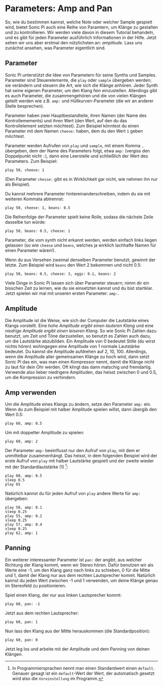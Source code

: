 # Parameters: Amp and Pan

So, wie du bestimmen kannst, welche Note oder welcher Sample gespielt wird, bietet Sonic Pi auch eine Reihe von Paramtern, um Klänge zu gestalten und zu kontrollieren. Wir werden viele davon in diesem Tutorial behandeln, und es gibt für jeden Parameter ausführlich Informationen in der Hilfe. Jetzt sehen wir uns aber erstmal den nützlichsten an: *amplitude*. Lass uns zunächst ansehen, was Parameter eigentlich sind.

## Parameter

Sonic Pi unterstützt die Idee von Parametern für seine Synths und Samples. Parameter sind Steuerelemente, die `play` oder `sample` übergeben werden; sie verändern und steuern die Art, wie sich die Klänge anhören. Jeder Synth hat seine eigenen Parameter, um den Klang fein einzustellen. Allerdings gibt es auch Parameter, die zusammengehören und die von vielen Klängen geteilt werden wie z.B. `amp:` und Hüllkurven-Parameter (die wir an anderer Stelle besprechen).

Parameter haben zwei Hauptbestandteile, ihren Namen (der Name des Kontrollemements) und ihren Wert (den Wert, auf den du das Kontrollelement setzten möchtest). Zum Beispiel könntest du einen Parameter mit dem Namen `cheese:` haben, dem du den Wert `1` geben möchtest.

Parameter werden Aufrufen von `play` und `sample`, mit einem Komma `,` übergeben, dem der Name des Parameters folgt, etwa `amp:` (vergiss den Doppelpunkt nicht `:`), dann eine Leerstelle und schließlich der Wert des Parameters. Zum Beispiel:

```
play 50, cheese: 1
```

(Den Parameter `chesse:` gibt es in Wirklichkeit gar nicht, wie nehmen ihn nur als Beispiel).

Du kannst mehrere Parameter hintereinanderschreiben, indem du sie mit weiteren Kommata abtrennst:

```
play 50, cheese: 1, beans: 0.5
```

Die Reihenfolge der Parameter spielt keine Rolle, sodass die nächste Zeile dasselbe tun würde:

```
play 50, beans: 0.5, cheese: 1
```

Parameter, die vom synth nicht erkannt werden, werden einfach links liegen gelassen (so wie `cheese` und `beans`, welches ja wirklich lachhafte Namen für einen Parameter wären!).

Wenn du aus Versehen zweimal denselben Parameter benutzt, gewinnt der letzte. Zum Beispiel wird `beans` den Wert 2 bekommen und nicht 0.5:

```
play 50, beans: 0.5, cheese: 3, eggs: 0.1, beans: 2
```

Viele Dinge in Sonic Pi lassen sich über Parameter steuern; nimm dir ein bisschen Zeit zu lernen, wie du sie einsetzten kannst und du bist startklar. Jetzt spielen wir mal mit unseren ersten Parameter: `amp:`.

## Amplitude

Die Amplitude ist die Weise, wie sich der Computer die Lautstärke eines Klangs vorstellt. Eine *hohe Amplitude ergibt einen lauteren Klang* und eine *niedrige Amplitude ergibt einen leiseren Klang*. So wie Sonic Pi Zahlen dazu benutzt, um Zeit und Töne darzustellen, so benutzt es Zahlen auch dazu, um die Lautstärke abzubilden. Ein Amplitude von 0 bedeutet Stille (du wirst nichts hören) wohingegen eine Amplitude von 1 normale Lautstärke bedeutet. Du kannst die Amplitude aufdrehen auf 2, 10, 100. Allerdings, wenn die Amplitude aller gemeinsamen Klänge zu hoch wird, dann setzt Sonic Pi das ein, was man einen Kompressor nennt, damit die Klänge nicht zu laut für dein Ohr werden. Oft klingt das dann matschig und fremdartig. Verwende also lieber niedrigere Amplituden, das heisst zwischen 0 und 0.5, um die Kompression zu verhindern.

## Amp verwenden

Um die Amplitude eines Klangs zu ändern, setze den Parameter `amp:` ein. Wenn du zum Beispiel mit halber Amplitude spielen willst, dann übergib den Wert 0.5:

```
play 60, amp: 0.5
```

Um mit doppelter Amplitude zu spielen:

```
play 60, amp: 2
```

Der Parameter `amp:` beeinflusst nur den Aufruf von `play`, mit dem er unmittelbar zusammenhängt. Das heisst, in dem folgenden Beispiel wird der erste Aufruf von `play` mit halber Lautstärke gespielt und der zweite wieder mit der Standardlautstärke (1) [^1]:

```
play 60, amp: 0.5
sleep 0.5
play 65
```

Natürlich kannst du für jeden Aufruf von `play` andere Werte für `amp:` übergeben:

```
play 50, amp: 0.1
sleep 0.25
play 55, amp: 0.2
sleep 0.25
play 57, amp: 0.4
sleep 0.25
play 62, amp: 1
```

## Panning

Ein weiterer interessanter Parameter ist `pan:` der angibt, aus welcher Richtung der Klang kommt, wenn wir Stereo hören. Dafür benutzen wir als Werte eine -1, um den Klang ganz nach links zu schieben, 0 für die Mitte und 1, damit der Klang nur aus dem rechten Lautsprecher kommt. Natürlich kannst du jeden Wert zwischen -1 und 1 verwenden, um deine Klänge genau im Stereofeld zu positionieren.

Spiel einen Klang, der nur aus linken Lautsprecher kommt:

```
play 60, pan: -1
```

Jetzt aus dem rechten Lautsprecher:

```
play 60, pan: 1
```

Nun lass den Klang aus der Mitte herauskommen (die Standardposition):

```
play 60, pan: 0
```

Jetzt leg los und arbeite mit der Amplitude und dem Panning von deinen Klängen.

[^1]: In Programmiersprachen nennt man einen Standardwert einen `default`. Genauer gesagt ist ein `default`-Wert der Wert, der automatisch gesetzt wird also die `Voreinstellung` im Programm.
